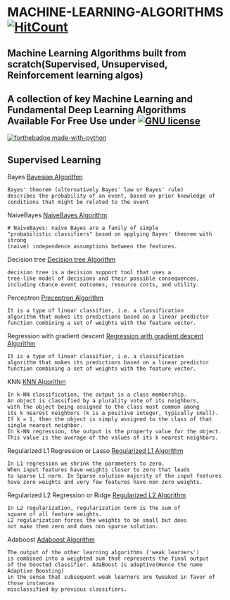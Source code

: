 # MACHINE-LEARNING-ALGORITHMS [![HitCount](http://hits.dwyl.io/kennedyCzar/https://github.com/kennedyCzar/MACHINE-LEARNING-ALGORITHMS.svg)](http://hits.dwyl.io/kennedyCzar/https://github.com/kennedyCzar/MACHINE-LEARNING-ALGORITHMS)
Machine Learning Algorithms built from scratch(Supervised, Unsupervised, Reinforcement learning algos)
----------------------------------
A collection of key Machine Learning and Fundamental Deep Learning Algorithms Available For Free Use under [![GNU license](https://img.shields.io/badge/License-GNU-blue.svg)](https://lbesson.mit-license.org/)
------------------------------------
[![forthebadge made-with-python](http://ForTheBadge.com/images/badges/made-with-python.svg)](https://www.python.org/)

## Supervised Learning

Bayes [Bayesian Algorithm](https://github.com/kennedyCzar/MACHINE-LEARNING-ALGORITHMS/blob/master/SUPERVISED%20LEARNING/BAYES.py)

    Bayes' theorem (alternatively Bayes' law or Bayes' rule) 
    describes the probability of an event, based on prior knowledge of
    conditions that might be related to the event
    
NaiveBayes [NaiveBayes Algorithm](https://github.com/kennedyCzar/MACHINE-LEARNING-ALGORITHMS/blob/master/SUPERVISED%20LEARNING/NAIVEBAYES.py)

    # NaiveBayes: naive Bayes are a family of simple
    "probabilistic classifiers" based on applying Bayes' theorem with strong
    (naive) independence assumptions between the features.
    
Decision tree [Decision tree Algorithm](https://github.com/kennedyCzar/MACHINE-LEARNING-ALGORITHMS/blob/master/SUPERVISED%20LEARNING/DECISION_TREE.py)

    decision tree is a decision support tool that uses a 
    tree-like model of decisions and their possible consequences,
    including chance event outcomes, resource costs, and utility.
    
Perceptron [Preceptron Algorithm](https://github.com/kennedyCzar/MACHINE-LEARNING-ALGORITHMS/blob/master/SUPERVISED%20LEARNING/PERCEPTRON.py)

    It is a type of linear classifier, i.e. a classification 
    algorithm that makes its predictions based on a linear predictor
    function combining a set of weights with the feature vector.
    
Regression with gradient descent [Regression with gradient descent Algorithm](https://github.com/kennedyCzar/MACHINE-LEARNING-ALGORITHMS/blob/master/SUPERVISED%20LEARNING/REGRESSION_WTH_GRADIENT_DESCENT.py)

    It is a type of linear classifier, i.e. a classification 
    algorithm that makes its predictions based on a linear predictor
    function combining a set of weights with the feature vector.
    
KNN [KNN Algorithm](https://github.com/kennedyCzar/MACHINE-LEARNING-ALGORITHMS/blob/master/SUPERVISED%20LEARNING/KNN.py)

    In k-NN classification, the output is a class membership. 
    An object is classified by a plurality vote of its neighbors, 
    with the object being assigned to the class most common among 
    its k nearest neighbors (k is a positive integer, typically small).
    If k = 1, then the object is simply assigned to the class of that
    single nearest neighbor.
    In k-NN regression, the output is the property value for the object.
    This value is the average of the values of its k nearest neighbors.
    
Regularized L1 Regression or Lasso [Regularized L1 Algorithm](https://github.com/kennedyCzar/MACHINE-LEARNING-ALGORITHMS/blob/master/SUPERVISED%20LEARNING/L1_REGRESSION_REGULARIZED.py)

    In L1 regression we shrink the parameters to zero. 
    When input features have weights closer to zero that leads 
    to sparse L1 norm. In Sparse solution majority of the input features
    have zero weights and very few features have non zero weights.
    
Regularized L2 Regression or Ridge [Regularized L2 Algorithm](https://github.com/kennedyCzar/MACHINE-LEARNING-ALGORITHMS/blob/master/SUPERVISED%20LEARNING/L2_REGRESSION_REGULARIZED.py)

    In L2 regularization, regularization term is the sum of 
    square of all feature weights.
    L2 regularization forces the weights to be small but does
    not make them zero and does non sparse solution.
    
Adaboost [Adaboost Algorithm](https://github.com/kennedyCzar/MACHINE-LEARNING-ALGORITHMS/blob/master/SUPERVISED%20LEARNING/ADABOOST.py)

    The output of the other learning algorithms ('weak learners') 
    is combined into a weighted sum that represents the final output 
    of the boosted classifier. AdaBoost is adaptive(Hence the name Adaptive Boosting) 
    in the sense that subsequent weak learners are tweaked in favor of those instances 
    misclassified by previous classifiers.
    
    
